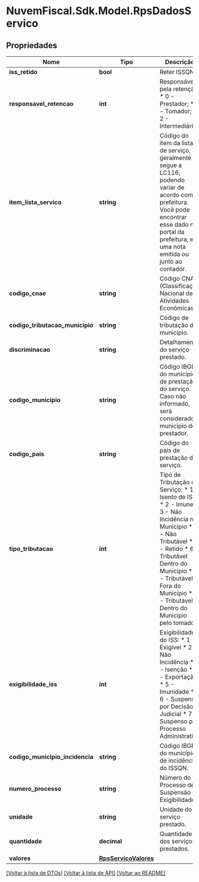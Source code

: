 # NuvemFiscal.Sdk.Model.RpsDadosServico

## Propriedades

Nome | Tipo | Descrição | Comentários
------------ | ------------- | ------------- | -------------
**iss_retido** | **bool** | Reter ISSQN. | [optional] 
**responsavel_retencao** | **int** | Responsável pela retenção:  * 0 - Prestador;  * 1 - Tomador;  * 2 - Intermediário. | [optional] 
**item_lista_servico** | **string** | Código do item da lista de serviço, geralmente segue a LC116, podendo variar de acordo com a prefeitura.    Você pode encontrar esse dado no portal da prefeitura, em uma nota emitida ou junto ao contador. | 
**codigo_cnae** | **string** | Código CNAE (Classificação Nacional de Atividades Econômicas). | [optional] 
**codigo_tributacao_municipio** | **string** | Código de tributação do município. | [optional] 
**discriminacao** | **string** | Detalhamento do serviço prestado. | 
**codigo_municipio** | **string** | Código IBGE do município de prestação do serviço.  Caso não informado, será considerado o município do prestador. | [optional] 
**codigo_pais** | **string** | Código do país de prestação do serviço. | [optional] 
**tipo_tributacao** | **int** | Tipo de Tributação do Serviço:  * 1 - Isento de ISS  * 2 - Imune  * 3 - Não Incidência no Município  * 4 - Não Tributável  * 5 - Retido  * 6 - Tributável Dentro do Município  * 7 - Tributável Fora do Município  * 8 - Tributável Dentro do Município pelo tomador | [optional] 
**exigibilidade_iss** | **int** | Exigibilidade do ISS:  * 1 - Exigível  * 2 - Não Incidência  * 3 - Isenção  * 4 - Exportação  * 5 - Imunidade  * 6 - Suspenso por Decisão Judicial  * 7 - Suspenso por Processo Administrativo | [optional] 
**codigo_municipio_incidencia** | **string** | Código IBGE do município de incidência do ISSQN. | [optional] 
**numero_processo** | **string** | Número do Processo de Suspensão da Exigibilidade. | [optional] 
**unidade** | **string** | Unidade do serviço prestado. | [optional] 
**quantidade** | **decimal** | Quantidade dos serviços prestados. | [optional] 
**valores** | [**RpsServicoValores**](RpsServicoValores.md) |  | 

[[Voltar à lista de DTOs]](../README.md#documentation-for-models) [[Voltar à lista de API]](../README.md#documentation-for-api-endpoints) [[Voltar ao README]](../README.md)


